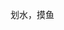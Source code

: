 划水，摸鱼

<!---
yanglinglin/yanglinglin is a ✨ special ✨ repository because its `README.md` (this file) appears on your GitHub profile.
You can click the Preview link to take a look at your changes.
--->
